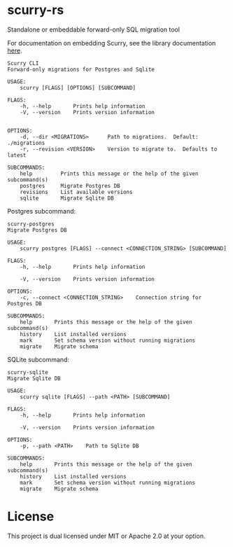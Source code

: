 # scurry-rs
Standalone or embeddable forward-only SQL migration tool

For documentation on embedding Scurry, see the library documentation [here](http://bsundsrud.github.io/scurry-rs/scurry).

```
Scurry CLI
Forward-only migrations for Postgres and Sqlite

USAGE:
    scurry [FLAGS] [OPTIONS] [SUBCOMMAND]

FLAGS:
    -h, --help       Prints help information
    -V, --version    Prints version information


OPTIONS:
    -d, --dir <MIGRATIONS>      Path to migrations.  Default: ./migrations
    -r, --revision <VERSION>    Version to migrate to.  Defaults to latest

SUBCOMMANDS:
    help         Prints this message or the help of the given subcommand(s)
    postgres     Migrate Postgres DB
    revisions    List available versions
    sqlite       Migrate Sqlite DB
```

Postgres subcommand:
```
scurry-postgres
Migrate Postgres DB

USAGE:
    scurry postgres [FLAGS] --connect <CONNECTION_STRING> [SUBCOMMAND]

FLAGS:
    -h, --help       Prints help information

    -V, --version    Prints version information

OPTIONS:
    -c, --connect <CONNECTION_STRING>    Connection string for Postgres DB

SUBCOMMANDS:
    help       Prints this message or the help of the given subcommand(s)
    history    List installed versions
    mark       Set schema version without running migrations
    migrate    Migrate schema
```

SQLite subcommand:

```
scurry-sqlite
Migrate Sqlite DB

USAGE:
    scurry sqlite [FLAGS] --path <PATH> [SUBCOMMAND]

FLAGS:
    -h, --help       Prints help information

    -V, --version    Prints version information

OPTIONS:
    -p, --path <PATH>    Path to Sqlite DB

SUBCOMMANDS:
    help       Prints this message or the help of the given subcommand(s)
    history    List installed versions
    mark       Set schema version without running migrations
    migrate    Migrate schema
```

# License

This project is dual licensed under MIT or Apache 2.0 at your option.
